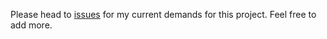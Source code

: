 Please head to [issues](https://github.com/truongd3/Sales-Assistant-Agent-on-Snowflake/issues) for my current demands for this project. Feel free to add more.
